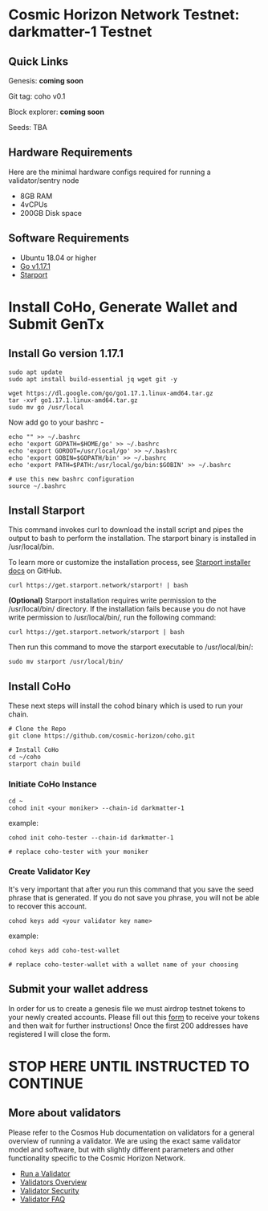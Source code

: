 # Cosmic Horizon Network Testnet: darkmatter-1 Testnet

## Quick Links
Genesis: **coming soon**

Git tag: coho v0.1

Block explorer: **coming soon**

Seeds: TBA

## Hardware Requirements
Here are the minimal hardware configs required for running a validator/sentry node
 - 8GB RAM
 - 4vCPUs
 - 200GB Disk space

## Software Requirements

- Ubuntu 18.04 or higher
- [Go v1.17.1](https://golang.org/doc/install)
- [Starport](https://docs.starport.network/guide/install.html)

# Install CoHo, Generate Wallet and Submit GenTx

## Install Go version 1.17.1

```
sudo apt update  
sudo apt install build-essential jq wget git -y

wget https://dl.google.com/go/go1.17.1.linux-amd64.tar.gz
tar -xvf go1.17.1.linux-amd64.tar.gz
sudo mv go /usr/local
```

Now add go to your bashrc -
```
echo "" >> ~/.bashrc
echo 'export GOPATH=$HOME/go' >> ~/.bashrc
echo 'export GOROOT=/usr/local/go' >> ~/.bashrc
echo 'export GOBIN=$GOPATH/bin' >> ~/.bashrc
echo 'export PATH=$PATH:/usr/local/go/bin:$GOBIN' >> ~/.bashrc

# use this new bashrc configuration
source ~/.bashrc
```

## Install Starport

This command invokes curl to download the install script and pipes the output to bash to perform the installation. The starport binary is installed in /usr/local/bin.

To learn more or customize the installation process, see [Starport installer docs](https://github.com/allinbits/starport-installer) on GitHub.

```
curl https://get.starport.network/starport! | bash
```

**(Optional)**
Starport installation requires write permission to the /usr/local/bin/ directory. If the installation fails because you do not have write permission to /usr/local/bin/, run the following command:

```
curl https://get.starport.network/starport | bash
```
Then run this command to move the starport executable to /usr/local/bin/:
```
sudo mv starport /usr/local/bin/
```

## Install CoHo

These next steps will install the cohod binary which is used to run your chain.
```
# Clone the Repo
git clone https://github.com/cosmic-horizon/coho.git

# Install CoHo
cd ~/coho
starport chain build
```

### Initiate CoHo Instance

```
cd ~
cohod init <your moniker> --chain-id darkmatter-1
```

example:
```
cohod init coho-tester --chain-id darkmatter-1

# replace coho-tester with your moniker
```

### Create Validator Key
It's very important that after you run this command that you save the seed phrase that is generated.  If you do not
save you phrase, you will not be able to recover this account.

```
cohod keys add <your validator key name>
```

example:
```
cohod keys add coho-test-wallet

# replace coho-tester-wallet with a wallet name of your choosing
```

## Submit your wallet address

In order for us to create a genesis file we must airdrop testnet tokens to your newly created accounts.  Please fill out this [form](https://forms.gle/P3VrRaBe7XhXnRHi7) to receive your tokens and then wait for further instructions! Once the first 200 addresses have registered I will close the form.

# STOP HERE UNTIL INSTRUCTED TO CONTINUE

## More about validators

Please refer to the Cosmos Hub documentation on validators for a general overview of running a validator. We are using the exact same validator model and software, but with slightly different parameters and other functionality specific to the Cosmic Horizon Network.

* [Run a Validator](https://hub.cosmos.network/main/validators/validator-setup.html)
* [Validators Overview](https://hub.cosmos.network/main/validators/overview.html)
* [Validator Security](https://hub.cosmos.network/main/validators/security.html)
* [Validator FAQ](https://hub.cosmos.network/main/validators/validator-faq.html)
